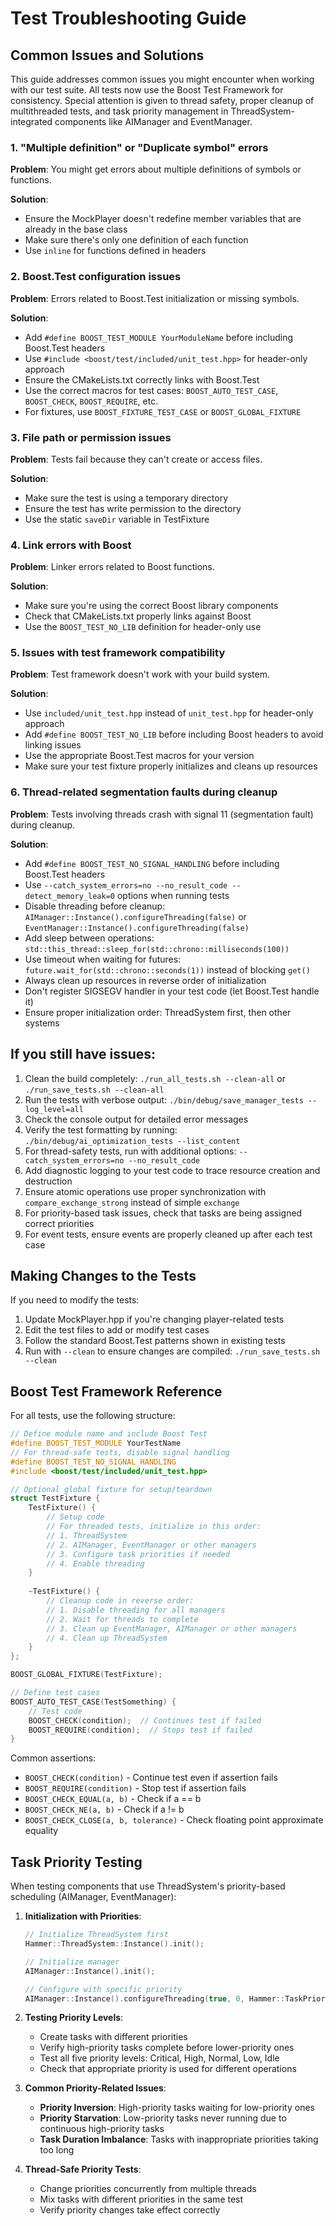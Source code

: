 # Test Troubleshooting Guide

## Common Issues and Solutions

This guide addresses common issues you might encounter when working with our test suite. All tests now use the Boost Test Framework for consistency. Special attention is given to thread safety, proper cleanup of multithreaded tests, and task priority management in ThreadSystem-integrated components like AIManager and EventManager.

### 1. "Multiple definition" or "Duplicate symbol" errors

**Problem**: You might get errors about multiple definitions of symbols or functions.

**Solution**: 
- Ensure the MockPlayer doesn't redefine member variables that are already in the base class
- Make sure there's only one definition of each function
- Use `inline` for functions defined in headers

### 2. Boost.Test configuration issues

**Problem**: Errors related to Boost.Test initialization or missing symbols.

**Solution**:
- Add `#define BOOST_TEST_MODULE YourModuleName` before including Boost.Test headers
- Use `#include <boost/test/included/unit_test.hpp>` for header-only approach
- Ensure the CMakeLists.txt correctly links with Boost.Test
- Use the correct macros for test cases: `BOOST_AUTO_TEST_CASE`, `BOOST_CHECK`, `BOOST_REQUIRE`, etc.
- For fixtures, use `BOOST_FIXTURE_TEST_CASE` or `BOOST_GLOBAL_FIXTURE`

### 3. File path or permission issues

**Problem**: Tests fail because they can't create or access files.

**Solution**:
- Make sure the test is using a temporary directory
- Ensure the test has write permission to the directory
- Use the static `saveDir` variable in TestFixture

### 4. Link errors with Boost

**Problem**: Linker errors related to Boost functions.

**Solution**:
- Make sure you're using the correct Boost library components
- Check that CMakeLists.txt properly links against Boost
- Use the `BOOST_TEST_NO_LIB` definition for header-only use

### 5. Issues with test framework compatibility

**Problem**: Test framework doesn't work with your build system.

**Solution**:
- Use `included/unit_test.hpp` instead of `unit_test.hpp` for header-only approach
- Add `#define BOOST_TEST_NO_LIB` before including Boost headers to avoid linking issues
- Use the appropriate Boost.Test macros for your version
- Make sure your test fixture properly initializes and cleans up resources

### 6. Thread-related segmentation faults during cleanup

**Problem**: Tests involving threads crash with signal 11 (segmentation fault) during cleanup.

**Solution**:
- Add `#define BOOST_TEST_NO_SIGNAL_HANDLING` before including Boost.Test headers
- Use `--catch_system_errors=no --no_result_code --detect_memory_leak=0` options when running tests
- Disable threading before cleanup: `AIManager::Instance().configureThreading(false)` or `EventManager::Instance().configureThreading(false)`
- Add sleep between operations: `std::this_thread::sleep_for(std::chrono::milliseconds(100))`
- Use timeout when waiting for futures: `future.wait_for(std::chrono::seconds(1))` instead of blocking `get()`
- Always clean up resources in reverse order of initialization
- Don't register SIGSEGV handler in your test code (let Boost.Test handle it)
- Ensure proper initialization order: ThreadSystem first, then other systems

## If you still have issues:

1. Clean the build completely: `./run_all_tests.sh --clean-all` or `./run_save_tests.sh --clean-all`
2. Run the tests with verbose output: `./bin/debug/save_manager_tests --log_level=all`
3. Check the console output for detailed error messages
4. Verify the test formatting by running: `./bin/debug/ai_optimization_tests --list_content`
5. For thread-safety tests, run with additional options: `--catch_system_errors=no --no_result_code`
6. Add diagnostic logging to your test code to trace resource creation and destruction
7. Ensure atomic operations use proper synchronization with `compare_exchange_strong` instead of simple `exchange`
8. For priority-based task issues, check that tasks are being assigned correct priorities
9. For event tests, ensure events are properly cleaned up after each test case

## Making Changes to the Tests

If you need to modify the tests:

1. Update MockPlayer.hpp if you're changing player-related tests
2. Edit the test files to add or modify test cases
3. Follow the standard Boost.Test patterns shown in existing tests
4. Run with `--clean` to ensure changes are compiled: `./run_save_tests.sh --clean`

## Boost Test Framework Reference

For all tests, use the following structure:

```cpp
// Define module name and include Boost Test
#define BOOST_TEST_MODULE YourTestName
// For thread-safe tests, disable signal handling
#define BOOST_TEST_NO_SIGNAL_HANDLING
#include <boost/test/included/unit_test.hpp>

// Optional global fixture for setup/teardown
struct TestFixture {
    TestFixture() {
        // Setup code
        // For threaded tests, initialize in this order:
        // 1. ThreadSystem
        // 2. AIManager, EventManager or other managers
        // 3. Configure task priorities if needed
        // 4. Enable threading
    }
    
    ~TestFixture() {
        // Cleanup code in reverse order:
        // 1. Disable threading for all managers
        // 2. Wait for threads to complete
        // 3. Clean up EventManager, AIManager or other managers
        // 4. Clean up ThreadSystem
    }
};

BOOST_GLOBAL_FIXTURE(TestFixture);

// Define test cases
BOOST_AUTO_TEST_CASE(TestSomething) {
    // Test code
    BOOST_CHECK(condition);  // Continues test if failed
    BOOST_REQUIRE(condition);  // Stops test if failed
}
```

Common assertions:
- `BOOST_CHECK(condition)` - Continue test even if assertion fails
- `BOOST_REQUIRE(condition)` - Stop test if assertion fails
- `BOOST_CHECK_EQUAL(a, b)` - Check if a == b
- `BOOST_CHECK_NE(a, b)` - Check if a != b
- `BOOST_CHECK_CLOSE(a, b, tolerance)` - Check floating point approximate equality

## Task Priority Testing

When testing components that use ThreadSystem's priority-based scheduling (AIManager, EventManager):

1. **Initialization with Priorities**:
   ```cpp
   // Initialize ThreadSystem first
   Hammer::ThreadSystem::Instance().init();
   
   // Initialize manager
   AIManager::Instance().init();
   
   // Configure with specific priority
   AIManager::Instance().configureThreading(true, 0, Hammer::TaskPriority::High);
   ```

2. **Testing Priority Levels**:
   - Create tasks with different priorities
   - Verify high-priority tasks complete before lower-priority ones
   - Test all five priority levels: Critical, High, Normal, Low, Idle
   - Check that appropriate priority is used for different operations

3. **Common Priority-Related Issues**:
   - **Priority Inversion**: High-priority tasks waiting for low-priority ones
   - **Priority Starvation**: Low-priority tasks never running due to continuous high-priority tasks
   - **Task Duration Imbalance**: Tasks with inappropriate priorities taking too long

4. **Thread-Safe Priority Tests**:
   - Change priorities concurrently from multiple threads
   - Mix tasks with different priorities in the same test
   - Verify priority changes take effect correctly